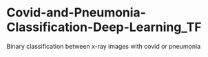 # Covid-and-Pneumonia-Classification-Deep-Learning_TF
Binary classification between x-ray images with covid or pneumonia
